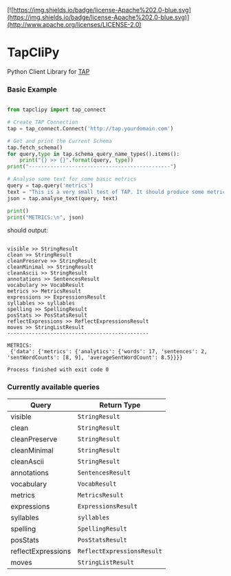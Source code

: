 [![https://img.shields.io/badge/license-Apache%202.0-blue.svg](https://img.shields.io/badge/license-Apache%202.0-blue.svg)](http://www.apache.org/licenses/LICENSE-2.0)

# TapCliPy
Python Client Library for [TAP](https://github.com/heta-io/tap)

### Basic Example

```python

from tapclipy import tap_connect

# Create TAP Connection
tap = tap_connect.Connect('http://tap.yourdomain.com')

# Get and print the Current Schema
tap.fetch_schema()
for query,type in tap.schema_query_name_types().items():
    print("{} >> {}".format(query, type))
print("----------------------------------------------")

# Analyse some text for some basic metrics
query = tap.query('metrics')
text = "This is a very small test of TAP. It should produce some metrics on these two sentences!"
json = tap.analyse_text(query, text)

print()
print("METRICS:\n", json)

```

should output:

```

visible >> StringResult
clean >> StringResult
cleanPreserve >> StringResult
cleanMinimal >> StringResult
cleanAscii >> StringResult
annotations >> SentencesResult
vocabulary >> VocabResult
metrics >> MetricsResult
expressions >> ExpressionsResult
syllables >> syllables
spelling >> SpellingResult
posStats >> PosStatsResult
reflectExpressions >> ReflectExpressionsResult
moves >> StringListResult
----------------------------------------------

METRICS:
 {'data': {'metrics': {'analytics': {'words': 17, 'sentences': 2, 'sentWordCounts': [8, 9], 'averageSentWordCount': 8.5}}}}

Process finished with exit code 0

```

### Currently available queries

| Query | Return Type |
|-------|-------------|
| visible | `StringResult` |
| clean | `StringResult` |
| cleanPreserve | `StringResult` |
| cleanMinimal | `StringResult` |
| cleanAscii | `StringResult` |
| annotations | `SentencesResult` |
| vocabulary | `VocabResult` |
| metrics | `MetricsResult` |
| expressions | `ExpressionsResult` |
| syllables | `syllables` |
| spelling | `SpellingResult` |
| posStats | `PosStatsResult` |
| reflectExpressions | `ReflectExpressionsResult` |
| moves | `StringListResult` |